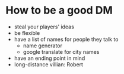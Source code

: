 # How to be a good DM
- steal your players' ideas
- be flexible
- have a list of names for people they talk to
    - name generator
    - google translate for city names
- have an ending point in mind
- long-distance villian: Robert

